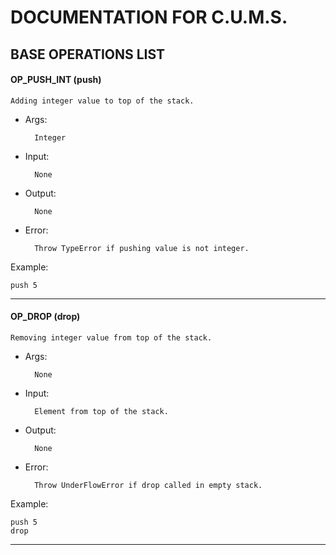 # DOCUMENTATION FOR C.U.M.S.


## BASE OPERATIONS LIST

#### OP_PUSH_INT (push)

	Adding integer value to top of the stack.
- Args:
	
		Integer
- Input: 
	
		None
- Output: 
	
		None
- Error:

		Throw TypeError if pushing value is not integer.
Example:
	
	push 5


---
#### OP_DROP (drop) 

	Removing integer value from top of the stack.
		
- Args:
	
		None
- Input: 
	
		Element from top of the stack.
- Output: 
	
		None

- Error:

		Throw UnderFlowError if drop called in empty stack.
Example:
	
	push 5
	drop 
---


	  
